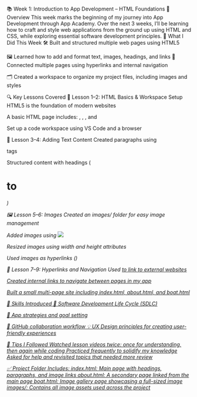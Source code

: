 📚 Week 1: Introduction to App Development – HTML Foundations
🧭 Overview
This week marks the beginning of my journey into App Development through App Academy. Over the next 3 weeks, I’ll be learning how to craft and style web applications from the ground up using HTML and CSS, while exploring essential software development principles.
🚀 What I Did This Week
🛠 Built and structured multiple web pages using HTML5

🖼️ Learned how to add and format text, images, headings, and links
🔗 Connected multiple pages using hyperlinks and internal navigation

🗂 Created a workspace to organize my project files, including images and styles

🔍 Key Lessons Covered
🧱 Lesson 1–2: HTML Basics & Workspace Setup
HTML5 is the foundation of modern websites

A basic HTML page includes: <!DOCTYPE html>, <html>, <head>, and <body>

Set up a code workspace using VS Code and a browser

📝 Lesson 3–4: Adding Text Content
Created paragraphs using <p> tags

Structured content with headings (<h1> to <h6>)

🖼 Lesson 5–6: Images
Created an images/ folder for easy image management

Added images using <img src="..." />

Resized images using width and height attributes

Used images as hyperlinks (<a><img/></a>)

🔗 Lesson 7–9: Hyperlinks and Navigation
Used <a href="..."> to link to external websites

Created internal links to navigate between pages in my app

Built a small multi-page site including index.html, about.html, and boat.html

💼 Skills Introduced
🔄 Software Development Life Cycle (SDLC)

🎯 App strategies and goal setting

👥 GitHub collaboration workflow
💡 UX Design principles for creating user-friendly experiences

📌 Tips I Followed
Watched lesson videos twice: once for understanding, then again while coding
Practiced frequently to solidify my knowledge
Asked for help and revisited topics that needed more review

✅ Project Folder Includes:
index.html: Main page with headings, paragraphs, and image links
about.html: A secondary page linked from the main page
boat.html: Image gallery page showcasing a full-sized image
images/: Contains all image assets used across the project
